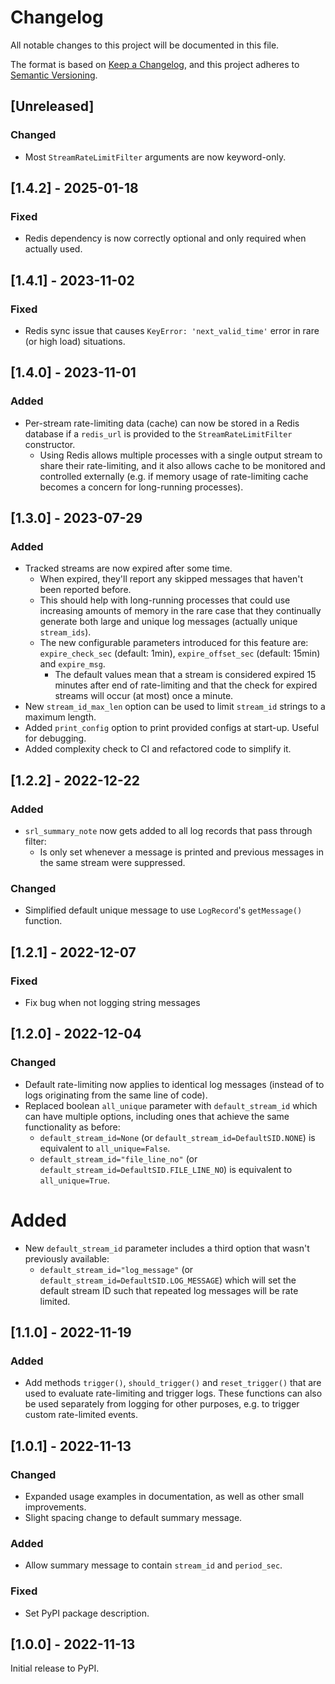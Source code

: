 # Changelog

All notable changes to this project will be documented in this file.

The format is based on [Keep a Changelog](https://keepachangelog.com/en/1.0.0/),
and this project adheres to [Semantic Versioning](https://semver.org/spec/v2.0.0.html).

## [Unreleased]

### Changed

- Most `StreamRateLimitFilter` arguments are now keyword-only.

## [1.4.2] - 2025-01-18

### Fixed

- Redis dependency is now correctly optional and only required when actually used.

## [1.4.1] - 2023-11-02

### Fixed

- Redis sync issue that causes `KeyError: 'next_valid_time'` error in rare (or high load) situations.

## [1.4.0] - 2023-11-01

### Added

- Per-stream rate-limiting data (cache) can now be stored in a Redis database if a `redis_url` is provided to the `StreamRateLimitFilter` constructor.
  - Using Redis allows multiple processes with a single output stream to share their rate-limiting, and it also allows cache to be monitored and controlled externally (e.g. if memory usage of rate-limiting cache becomes a concern for long-running processes).

## [1.3.0] - 2023-07-29

### Added

- Tracked streams are now expired after some time.
  - When expired, they'll report any skipped messages that haven't been reported before.
  - This should help with long-running processes that could use increasing amounts of memory in the rare case that they continually generate both large and unique log messages (actually unique `stream_ids`).
  - The new configurable parameters introduced for this feature are: `expire_check_sec` (default: 1min), `expire_offset_sec` (default: 15min) and `expire_msg`.
    - The default values mean that a stream is considered expired 15 minutes after end of rate-limiting and that the check for expired streams will occur (at most) once a minute.
- New `stream_id_max_len` option can be used to limit `stream_id` strings to a maximum length.
- Added `print_config` option to print provided configs at start-up. Useful for debugging.
- Added complexity check to CI and refactored code to simplify it.

## [1.2.2] - 2022-12-22

### Added

- `srl_summary_note` now gets added to all log records that pass through filter:
  - Is only set whenever a message is printed and previous messages in the same stream were suppressed.

### Changed

- Simplified default unique message to use `LogRecord`'s `getMessage()` function.

## [1.2.1] - 2022-12-07

### Fixed

- Fix bug when not logging string messages

## [1.2.0] - 2022-12-04

### Changed

- Default rate-limiting now applies to identical log messages (instead of to logs originating from the same line of code).
- Replaced boolean `all_unique` parameter with `default_stream_id` which can have multiple options, including ones that achieve the same functionality as before:
  - `default_stream_id=None` (or `default_stream_id=DefaultSID.NONE`) is equivalent to `all_unique=False`.
  - `default_stream_id="file_line_no"` (or `default_stream_id=DefaultSID.FILE_LINE_NO`) is equivalent to `all_unique=True`.

# Added

- New `default_stream_id` parameter includes a third option that wasn't previously available:
  - `default_stream_id="log_message"` (or `default_stream_id=DefaultSID.LOG_MESSAGE`) which will set the default stream ID such that repeated log messages will be rate limited.

## [1.1.0] - 2022-11-19

### Added

- Add methods `trigger()`, `should_trigger()` and `reset_trigger()` that are used to evaluate rate-limiting and trigger logs. These functions can also be used separately from logging for other purposes, e.g. to trigger custom rate-limited events.

## [1.0.1] - 2022-11-13

### Changed

- Expanded usage examples in documentation, as well as other small improvements.
- Slight spacing change to default summary message.

### Added

- Allow summary message to contain `stream_id` and `period_sec`.

### Fixed

- Set PyPI package description.

## [1.0.0] - 2022-11-13

Initial release to PyPI.
